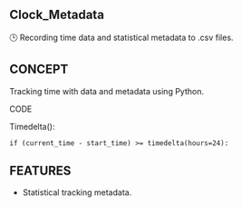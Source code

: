 ## Clock_Metadata

🕒 Recording time data and statistical metadata to .csv files.

## CONCEPT

Tracking time with data and metadata using Python.

CODE

Timedelta():
```
if (current_time - start_time) >= timedelta(hours=24):
```

## FEATURES

- Statistical tracking metadata.
